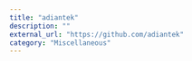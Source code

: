 ```yaml
---
title: "adiantek"
description: ""
external_url: "https://github.com/adiantek"
category: "Miscellaneous"
---
```

